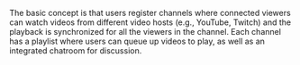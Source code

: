The basic concept is that users register channels where connected viewers can watch videos from different video hosts (e.g., YouTube, Twitch) and the playback is synchronized for all the viewers in the channel.
Each channel has a playlist where users can queue up videos to play, as well as an integrated chatroom for discussion.